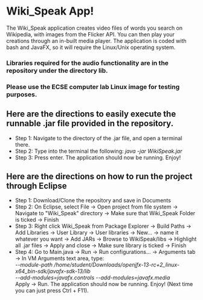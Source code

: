# Wiki_Speak App!
The Wiki_Speak application creates video files of words you search on Wikipedia, with images from the Flicker API. You can then play your creations through an in-built media player. The application is coded with bash and JavaFX, so it will require the Linux/Unix operating system.   

### Libraries required for the audio functionality are in the repository under the directory lib.  
### Please use the ECSE computer lab Linux image for testing purposes.  

## Here are the directions to easily execute the runnable .jar file provided in the repository.
- Step 1: Navigate to the directory of the .jar file, and open a terminal there.  
- Step 2: Type into the terminal the following: *java -jar WikiSpeak.jar*  
- Step 3: Press enter. The application should now be running. Enjoy!  

## Here are the directions on how to run the project through Eclipse
- Step 1: Download/Clone the repository and save in Documents  
- Step 2: On Eclipse, select File -> Open project from file system -> Navigate to "Wiki_Speak" directory -> Make sure
that Wiki_Speak Folder is ticked -> Finish  
- Step 3: Right click Wiki_Speak from Package Explorer -> Build Paths -> Add Libraries -> User Library -> User
libraries -> New... -> name it whatever you want -> Add JARs -> Browse to WikiSpeak/libs -> Highlight all .jar
files -> Apply and close -> Make sure library is ticked -> Finish  
- Step 4: Go to Main.java -> Run -> Run configurations... -> Arguments tab -> In VM Arguments text area, type:  
*--module-path /home/student/Downloads/openjfx-13-rc+2_linux-x64_bin-sdk/javafx-sdk-13/lib  
 --add-modules=javafx.controls --add-modules=javafx.media*  
 Apply -> Run. The application should now be running. Enjoy! (Next time you can just press Ctrl + F11).
